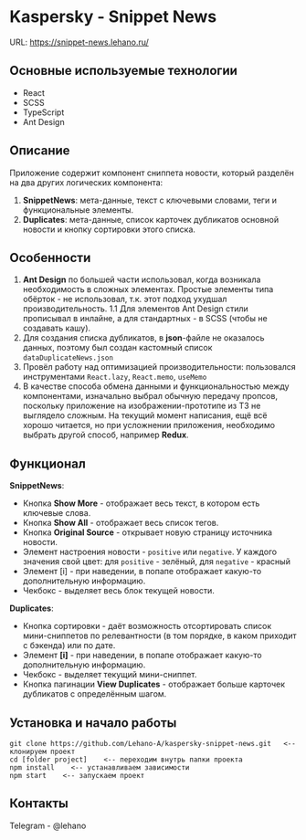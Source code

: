 # Kaspersky - Snippet News

URL: https://snippet-news.lehano.ru/

## Основные используемые технологии

- React
- SCSS
- TypeScript
- Ant Design

## Описание

Приложение содержит компонент сниппета новости, который разделён на два других логических компонента:

1. **SnippetNews**: мета-данные, текст с ключевыми словами, теги и функциональные элементы.
2. **Duplicates**: мета-данные, список карточек дубликатов основной новости и кнопку сортировки этого списка.

## Особенности

1. **Ant Design** по большей части использовал, когда возникала необходимость в сложных элементах. Простые элементы типа обёрток - не использовал, т.к. этот подход ухудшал производительность.
   1.1 Для элементов Ant Design стили прописывал в инлайне, а для стандартных - в SCSS (чтобы не создавать кашу).
2. Для создания списка дубликатов, в **json**-файле не оказалось данных, поэтому был создан кастомный список `dataDuplicateNews.json`
3. Провёл работу над оптимизацией производительности: пользовался инструментами `React.lazy`, `React.memo`, `useMemo`
4. В качестве способа обмена данными и функциональностью между компонентами, изначально выбрал обычную передачу пропсов, поскольку приложение на изображении-прототипе из ТЗ не выглядело сложным. На текущий момент написания, ещё всё хорошо читается, но при усложнении приложения, необходимо выбрать другой способ, например **Redux**.

## Функционал

**SnippetNews**:

- Кнопка **Show More** - отображает весь текст, в котором есть ключевые слова.
- Кнопка **Show All** - отображает весь список тегов.
- Кнопка **Original Source** - открывает новую страницу источника новости.
- Элемент настроения новости - `positive` или `negative`. У каждого значения свой цвет: для `positive` - зелёный, для `negative` - красный
- Элемент [i] - при наведении, в попапе отображает какую-то дополнительную информацию.
- Чекбокс - выделяет весь блок текущей новости.

**Duplicates**:

- Кнопка сортировки - даёт возможность отсортировать список мини-сниппетов по релевантности (в том порядке, в каком приходит с бэкенда) или по дате.
- Элемент **[i]** - при наведении, в попапе отображает какую-то дополнительную информацию.
- Чекбокс - выделяет текущий мини-сниппет.
- Кнопка пагинации **View Duplicates** - отображает больше карточек дубликатов с определённым шагом.

## Установка и начало работы

```
git clone https://github.com/Lehano-A/kaspersky-snippet-news.git   <-- клонируем проект
cd [folder project]    <-- переходим внутрь папки проекта
npm install    <-- устанавливаем зависимости
npm start    <-- запускаем проект
```

## Контакты

Telegram - @lehano
